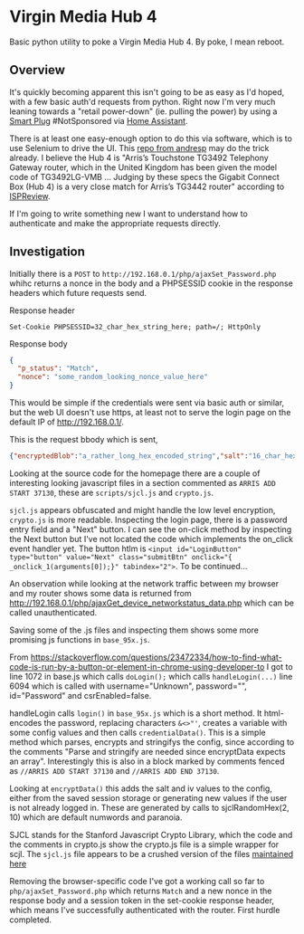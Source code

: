 # Virgin Media Hub 4

Basic python utility to poke a Virgin Media Hub 4. By poke, I mean reboot.

## Overview

It's quickly becoming apparent this isn't going to be as easy as I'd hoped, with a few basic auth'd requests from python. Right now I'm very much leaning towards a "retail power-down" (ie. pulling the power) by using a [Smart Plug](https://www.mylocalbytes.com/products/smart-plug-pm) #NotSponsored via [Home Assistant](https://www.home-assistant.io/).

There is at least one easy-enough option to do this via software, which is to use Selenium to drive the UI. This [repo from andresp](https://github.com/andresp/cablemodem-status) may do the trick already. I believe the Hub 4 is "Arris’s Touchstone TG3492 Telephony Gateway router, which in the United Kingdom has been given the model code of TG3492LG-VMB ... Judging by these specs the Gigabit Connect Box (Hub 4) is a very close match for Arris’s TG3442 router" according to [ISPReview](https://www.ispreview.co.uk/index.php/2019/07/a-look-at-virgin-media-uks-future-hub-4-gigabit-connect-box-router.html).

If I'm going to write something new I want to understand how to authenticate and make the appropriate requests directly.

## Investigation

Initially there is a `POST` to `http://192.168.0.1/php/ajaxSet_Password.php` whihc returns a nonce in the body and a PHPSESSID cookie in the response headers which future requests send.

Response header

`Set-Cookie PHPSESSID=32_char_hex_string_here; path=/; HttpOnly`

Response body

```json
{
  "p_status": "Match",
  "nonce": "some_random_looking_nonce_value_here"
}
```

This would be simple if the credentials were sent via basic auth or similar, but the web UI doesn't use https, at least not to serve the login page on the default IP of <http://192.168.0.1/>.

This is the request bbody which is sent,

```json
{"encryptedBlob":"a_rather_long_hex_encoded_string","salt":"16_char_hex_string","iv":"16_char_hex_string","authData":"encryptData"}
```

Looking at the source code for the homepage there are a couple of interesting looking javascript files in a section commented as `ARRIS ADD START 37130`, these are `scripts/sjcl.js` and `crypto.js`.

`sjcl.js` appears obfuscated and might handle the low level encryption, `crypto.js` is more readable. Inspecting the login page, there is a password entry field and a "Next" button. I can see the on-click method by inspecting the Next button but I've not located the code which implements the on_click event handler yet. The button htlm is `<input id="LoginButton" type="button" value="Next" class="submitBtn" onclick="{ _onclick_1(arguments[0]);}" tabindex="2">`. To be continued...

An observation while looking at the network traffic between my browser and my router shows some data is returned from <http://192.168.0.1/php/ajaxGet_device_networkstatus_data.php> which can be called unauthenticated.

Saving some of the .js files and inspecting them shows some more promising js functions in `base_95x.js`.

From https://stackoverflow.com/questions/23472334/how-to-find-what-code-is-run-by-a-button-or-element-in-chrome-using-developer-to I got to line 1072 in base.js which calls `doLogin();` which calls `handleLogin(...)` line 6094 which is called with username="Unknown", password="", id="Password" and csrEnabled=false.

handleLogin calls `login()` in `base_95x.js` which is a short method. It html-encodes the password, replacing characters `&<>"'`, creates a variable with some config values and then calls `credentialData()`. This is a simple method which parses, encrypts and stringifys the config, since according to the comments "Parse and stringify are needed since encryptData expects an array". Interestingly this is also in a block marked by comments fenced as `//ARRIS ADD START 37130` and `//ARRIS ADD END 37130`.

Looking at `encryptData()` this adds the salt and iv values to the config, either from the saved session storage or generating new values if the user is not already logged in. These are generated by calls to sjclRandomHex(2, 10) which are default numwords and paranoia.

SJCL stands for the Stanford Javascript Crypto Library, which the code and the comments in crypto.js show the crypto.js file is a simple wrapper for scjl. The `sjcl.js` file appears to be a crushed version of the files [maintained here](https://github.com/bit.wiseshiftleft/sjcl/tree/master)

Removing the browser-specific code I've got a working call so far to `php/ajaxSet_Password.php` which returns `Match` and a new nonce in the response body and a session token in the set-cookie response header, which means I've successfully authenticated with the router. First hurdle completed.
